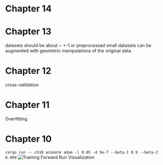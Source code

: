 # Chapter 14

# Chapter 13
datasets should be about ~ +-1 or preprocessed
small datasets can be augmented with geometric manipulations of the original data

# Chapter 12
cross-validation

# Chapter 11
Overfitting

# Chapter 10

`cargo run -- ch10 animate adam -l 0.05 -d 5e-7 --beta-1 0.9 --beta-2 0.999`
![Training Forward Run Visualization](/plots/ch10-adam-l0.05-d0.0000005-e0.0000001-b1_0.9-b2_0.999-animation.gif)